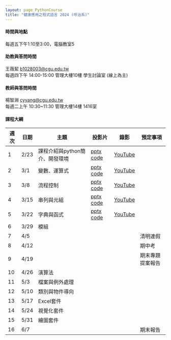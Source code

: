 ```yaml
---
layout: page_PythonCourse
title: "健康應用之程式語言 2024 (呼治系)"
---
```

<!---
課程代碼 GT0174
開課序號 61032
學生人數 29人
-->

#### 時間與地點
每週五下午1:10至3:00，電腦教室5<br/>

#### 助教與答問時間
王薇絜 b1028003@cgu.edu.tw<br/>
每週四下午 14:00-15:00 管理大樓10樓 學生討論室 (線上為主)<br/>

#### 教師與答問時間
楊智淵 cyyang@cgu.edu.tw <br/>
每週二上午 10:30~11:30 管理大樓14樓 1416室<br/>

#### 課程大綱

|週次|日期   |主題                       |投影片   |錄影 | 預定事項 |
|--- |---   |---                        |---|---|---|
|1   |2/23  | 課程介紹與python簡介、開發環境  | [pptx](https://changgunguniversity-my.sharepoint.com/:p:/g/personal/d000019097_cgu_edu_tw/Ec07vKRkQehBlGJUmsUUk5cBnk3LXOqIAev0pfnt89wx-w?e=LNpp8B) [code](https://changgunguniversity-my.sharepoint.com/:f:/g/personal/d000019097_cgu_edu_tw/EgTC2j0wDgNLn4HNjNtp0iMBrfHhnS90_YSWiKoJk7lYeQ?e=lQQcd1) | [YouTube](https://youtu.be/UItCRIwmPzg)        |                              |
|2   |3/1   | 變數、運算式               | [pptx](https://changgunguniversity-my.sharepoint.com/:p:/g/personal/d000019097_cgu_edu_tw/EUGqYI2jIA5EluD7t-5fYgYBZ_18nW_IWbzT8s8ncdxn6g?e=k2z9vZ)   [code](https://changgunguniversity-my.sharepoint.com/:f:/g/personal/d000019097_cgu_edu_tw/EnoxoOREvOJNrwGwixNMcrEBGf7jzcqb2-FQJIiDJbkE5w?e=HgKhjz)  | [YouTube](https://youtu.be/8NDaTvVsvjQ)        |                              |
|3   |3/8   | 流程控制                     | [pptx](https://changgunguniversity-my.sharepoint.com/:p:/g/personal/d000019097_cgu_edu_tw/EX4fK2YONaFGoPVCFYwrTjIBbEF8vaR1UUMw05gG0CAFMw?e=KT77Eh) [code](https://changgunguniversity-my.sharepoint.com/:f:/g/personal/d000019097_cgu_edu_tw/EkKP0IMIaeBAugDdzfcP-vkBsrVVsPgJAnZl_pp_p2ZGMg?e=EhGLeS)     | [YouTube](https://youtu.be/rcv6FgVvW3w)        |                              |
|4   |3/15  | 串列與元組                       | [pptx](https://changgunguniversity-my.sharepoint.com/:p:/g/personal/d000019097_cgu_edu_tw/EbLvB9uHpGRCjwz_7fhqNPcBTGJXCJp5JqGKMHMaVdBbNQ?e=zIin3b) [code](https://changgunguniversity-my.sharepoint.com/:f:/g/personal/d000019097_cgu_edu_tw/EsCHuAhwxRRHh-sJBB9EW5IBNf9Z8JYTnPmjbe5XmeigzA?e=04H3di)     | [YouTube](https://youtu.be/6yiqRuR8JCg)        |                              |
|5   |3/22  | 字典與函式                | [pptx](https://changgunguniversity-my.sharepoint.com/:p:/g/personal/d000019097_cgu_edu_tw/Ebn9t-amiVFMiVtoOxQPHIABnEpPNa_aaY6f30duisiOkw?e=STgfJ7) [code](https://changgunguniversity-my.sharepoint.com/:f:/g/personal/d000019097_cgu_edu_tw/EtmuGX643CBLn3USBrfPN3UBp6UuzIx2GQPJmfmOUGC4pQ?e=wusdHr)     | [YouTube](https://youtu.be/O5bt77mb4So)        |                              |
|6   |3/29  | 模組                      |    |         |                              |
|7   |4/5   |                           |      |         | 清明連假                       |
|8   |4/12  |                           |      |         | 期中考                        |
|9   |4/19  |                           |      |         | 期末專題提案報告                             |
|10  |4/26  | 演算法                |      |         |                              |
|11  |5/3   | 檔案與例外處理                    |      |         |                              |
|12  |5/10  | 類別與物件導向            |      |         |                              |
|13  |5/17  | Excel套件            |      |         |                              |
|14  |5/24  | 視覺化套件                 |      |         |                              |
|15  |5/31  | 繪圖套件                  |      |         |                        |
|16  |6/7   |                            |      |         |  期末報告                      |

<br/>
